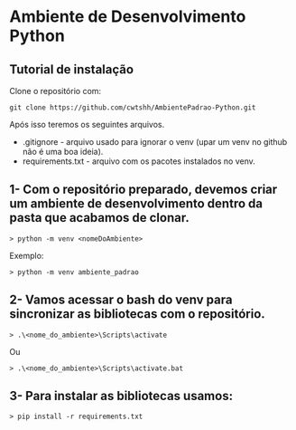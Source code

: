 # Ambiente de Desenvolvimento Python


## Tutorial de instalação

Clone o repositório com:
```
git clone https://github.com/cwtshh/AmbientePadrao-Python.git
```
Após isso teremos os seguintes arquivos.

* .gitignore - arquivo usado para ignorar o venv (upar um venv no github não é uma boa ideia).
* requirements.txt - arquivo com os pacotes instalados no venv.

## 1- Com o repositório preparado, devemos criar um ambiente de desenvolvimento dentro da pasta que acabamos de clonar.

```
> python -m venv <nomeDoAmbiente>
```
Exemplo:
```
> python -m venv ambiente_padrao
```

## 2- Vamos acessar o bash do venv para sincronizar as bibliotecas com o repositório.

```
> .\<nome_do_ambiente>\Scripts\activate
```
Ou

```
> .\<nome_do_ambiente>\Scripts\activate.bat
```

## 3- Para instalar as bibliotecas usamos:

```
> pip install -r requirements.txt
```







